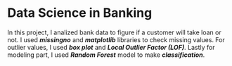 # Data Science in Banking

In this project, I analized bank data to figure if a customer will take loan or not. I used ***missingno*** and ***matplotlib*** libraries
to check missing values. For outlier values, I used ***box plot*** and ***Local Outlier Factor (LOF)***. Lastly for modeling part, I used
***Random Forest*** model to make ***classification***.
